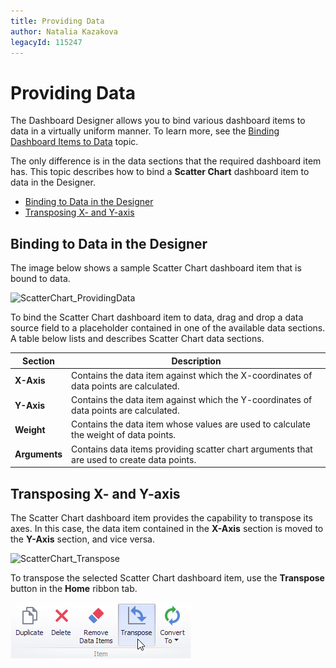 ```yaml
---
title: Providing Data
author: Natalia Kazakova
legacyId: 115247
---
```

# Providing Data
The Dashboard Designer allows you to bind various dashboard items to data in a virtually uniform manner. To learn more, see the [Binding Dashboard Items to Data](../../binding-dashboard-items-to-data.md) topic.

The only difference is in the data sections that the required dashboard item has. This topic describes how to bind a **Scatter Chart** dashboard item to data in the Designer.
* [Binding to Data in the Designer](#bindingdesigner)
* [Transposing X- and Y-axis](#transposing)

## <a name="bindingdesigner"/>Binding to Data in the Designer
The image below shows a sample Scatter Chart dashboard item that is bound to data.

![ScatterChart_ProvidingData](../../../../images/img120276.png)

To bind the Scatter Chart dashboard item to data, drag and drop a data source field to a placeholder contained in one of the available data sections. A table below lists and describes Scatter Chart data sections.

| Section | Description |
|---|---|
| **X-Axis** | Contains the data item against which the X-coordinates of data points are calculated. |
| **Y-Axis** | Contains the data item against which the Y-coordinates of data points are calculated. |
| **Weight** | Contains the data item whose values are used to calculate the weight of data points. |
| **Arguments** | Contains data items providing scatter chart arguments that are used to create data points. |

## <a name="transposing"/>Transposing X- and Y-axis
The Scatter Chart dashboard item provides the capability to transpose its axes. In this case, the data item contained in the **X-Axis** section is moved to the **Y-Axis** section, and vice versa.

![ScatterChart_Transpose](../../../../images/img126580.png)

To transpose the selected Scatter Chart dashboard item, use the **Transpose** button in the **Home** ribbon tab.

![TransposeButton_Ribbon](../../../../images/img23683.png)